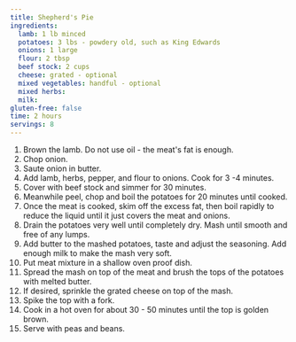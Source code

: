 ```yaml
---
title: Shepherd's Pie 
ingredients:
  lamb: 1 lb minced
  potatoes: 3 lbs - powdery old, such as King Edwards
  onions: 1 large
  flour: 2 tbsp
  beef stock: 2 cups
  cheese: grated - optional
  mixed vegetables: handful - optional
  mixed herbs:
  milk:
gluten-free: false 
time: 2 hours 
servings: 8
---
```


1. Brown the lamb. Do not use oil - the meat's fat is enough.
2. Chop onion.
3. Saute onion in butter.
4. Add lamb, herbs, pepper, and flour to onions. Cook for 3 -4 minutes.
5. Cover with beef stock and simmer for 30 minutes.
6. Meanwhile peel, chop and boil the potatoes for 20 minutes until cooked.
7. Once the meat is cooked, skim off the excess fat, then boil rapidly to 
   reduce the liquid until it just covers the meat and onions.
8. Drain the potatoes very well until completely dry. Mash until smooth and
   free of any lumps.
9. Add butter to the mashed potatoes, taste and adjust the seasoning. Add
   enough milk to make the mash very soft.
10. Put meat mixture in a shallow oven proof dish.
11. Spread the mash on top of the meat and brush the tops of the potatoes with
    melted butter.
12. If desired, sprinkle the grated cheese on top of the mash.
13. Spike the top with a fork.
14. Cook in a hot oven for about 30 - 50 minutes until the top is golden brown.
15. Serve with peas and beans.

